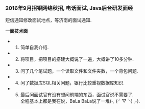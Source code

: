 ### 2016年9月招银网络秋招, 电话面试, Java后台研发面经 ###
 短信通知修改面试地点，等济南的面试通知.

<Strong>一面技术面</Strong>    
* 1. 简单自我介绍.
* 2. 将项目，把项目的搭建大概说了一遍，大概讲了10多分钟.
* 3. 问了几个笔试题，一个读取文件和文件夹数，一个背包问题.
* 4. 问了数据库SQL相关问题，银行比较重视数据库知识.
* 5. 最后问面试官有没有想问前端的东西，面试官说不需要了.    
  全程基本上都是我在说，BaLa BaLa说了一堆(╮(╯▽╰)╭).
